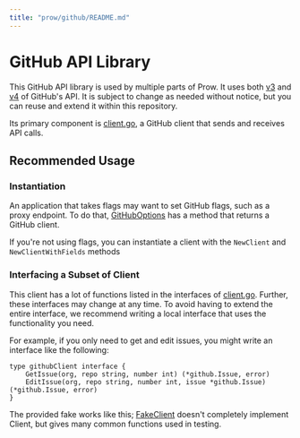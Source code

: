 ```yaml
---
title: "prow/github/README.md"
---
```


# GitHub API Library

This GitHub API library is used by multiple parts of Prow.
It uses both [v3](https://developer.github.com/v3/) and [v4](https://developer.github.com/v4/)
of GitHub's API. It is subject to change as needed without notice, but you can reuse and extend it
within this repository.

Its primary component is [client.go](client.go), a GitHub client that sends and receives API calls.

## Recommended Usage

### Instantiation
An application that takes flags may want to set GitHub flags, such as a proxy endpoint. To do that,
[GitHubOptions](../flagutil/github.go) has a method that returns a GitHub client.

If you're not using flags, you can instantiate a client with the `NewClient` and
`NewClientWithFields` methods

### Interfacing a Subset of Client
This client has a lot of functions listed in the interfaces of [client.go](client.go). Further,
these interfaces may change at any time. To avoid having to extend the entire interface, we
recommend writing a local interface that uses the functionality you need.

For example, if you only need to get and edit issues, you might write an interface like the
following:

```golang
type githubClient interface {
	GetIssue(org, repo string, number int) (*github.Issue, error)
	EditIssue(org, repo string, number int, issue *github.Issue) (*github.Issue, error)
}
```

The provided fake works like this; [FakeClient](fakegithub/fakegithub.go) doesn't completely
implement Client, but gives many common functions used in testing.